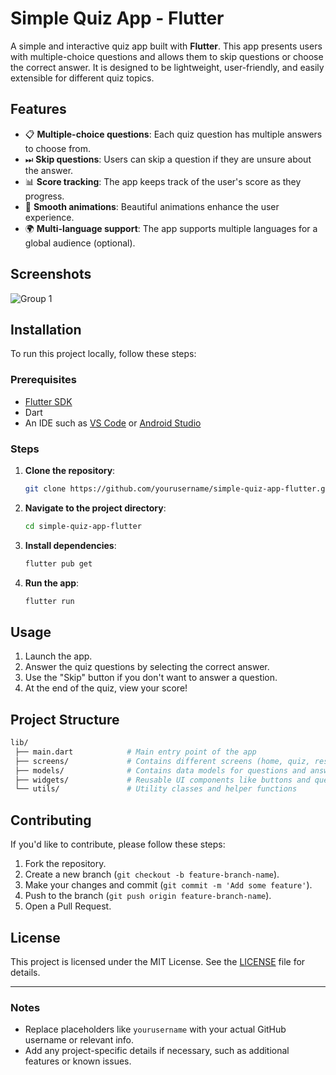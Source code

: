 # Simple Quiz App - Flutter

A simple and interactive quiz app built with **Flutter**. This app presents users with multiple-choice questions and allows them to skip questions or choose the correct answer. It is designed to be lightweight, user-friendly, and easily extensible for different quiz topics.

## Features

- 📋 **Multiple-choice questions**: Each quiz question has multiple answers to choose from.
- ⏭ **Skip questions**: Users can skip a question if they are unsure about the answer.
- 📊 **Score tracking**: The app keeps track of the user's score as they progress.
- 🚀 **Smooth animations**: Beautiful animations enhance the user experience.
- 🌍 **Multi-language support**: The app supports multiple languages for a global audience (optional).

## Screenshots
![Group 1](https://github.com/user-attachments/assets/09b89cbc-24d7-419a-8d52-e1cf975962a3)


## Installation

To run this project locally, follow these steps:

### Prerequisites

- [Flutter SDK](https://flutter.dev/docs/get-started/install)
- Dart
- An IDE such as [VS Code](https://code.visualstudio.com/) or [Android Studio](https://developer.android.com/studio)

### Steps

1. **Clone the repository**:
   ```bash
   git clone https://github.com/yourusername/simple-quiz-app-flutter.git
   ```

2. **Navigate to the project directory**:
   ```bash
   cd simple-quiz-app-flutter
   ```

3. **Install dependencies**:
   ```bash
   flutter pub get
   ```

4. **Run the app**:
   ```bash
   flutter run
   ```

## Usage

1. Launch the app.
2. Answer the quiz questions by selecting the correct answer.
3. Use the "Skip" button if you don't want to answer a question.
4. At the end of the quiz, view your score!

## Project Structure

```bash
lib/
 ├── main.dart            # Main entry point of the app
 ├── screens/             # Contains different screens (home, quiz, results)
 ├── models/              # Contains data models for questions and answers
 ├── widgets/             # Reusable UI components like buttons and question cards
 └── utils/               # Utility classes and helper functions
```

## Contributing

If you'd like to contribute, please follow these steps:

1. Fork the repository.
2. Create a new branch (`git checkout -b feature-branch-name`).
3. Make your changes and commit (`git commit -m 'Add some feature'`).
4. Push to the branch (`git push origin feature-branch-name`).
5. Open a Pull Request.

## License

This project is licensed under the MIT License. See the [LICENSE](LICENSE) file for details.

---

### Notes
- Replace placeholders like `yourusername` with your actual GitHub username or relevant info.
- Add any project-specific details if necessary, such as additional features or known issues.
 
 

